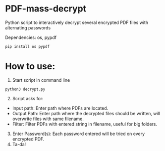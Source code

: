 # PDF-mass-decrypt
Python script to interactively decrypt several encrypted PDF files with alternating passwords

Dependencies: os, pypdf
```
pip install os pypdf
```

# How to use:

1. Start script in command line
```
python3 decrypt.py
```
2. Script asks for:
  - Input path: Enter path where PDFs are located.
  - Output Path: Enter path where the decrypted files should be written, will overwrite files with same filename.
  - Filter: Filter PDFs with entered string in filename, useful for big folders.
3. Enter Password(s): Each password entered will be tried on every encrypted PDF.
4. Ta-da!
